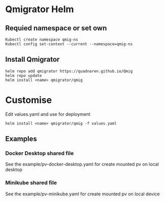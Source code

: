 # Qmigrator Helm

## Requied namespace or set own
```
Kubectl create namespace qmig-ns 
Kubectl config set-context --current --namespace=qmig-ns
```

## Install Qmigrator
```
helm repo add qmigrator https://quadnaren.github.io/Qmig
helm repo update
helm install <name> qmigrator/qmig
```

# Customise
Edit values.yaml and use for deployment
```
helm install <name> qmigrator/qmig -f values.yaml
```

## Examples
### Docker Desktop shared file
See the example/pv-docker-desktop.yaml for create mounted pv on local desktop

### Minikube shared file
See the example/pv-minikube.yaml for create mounted pv on local device